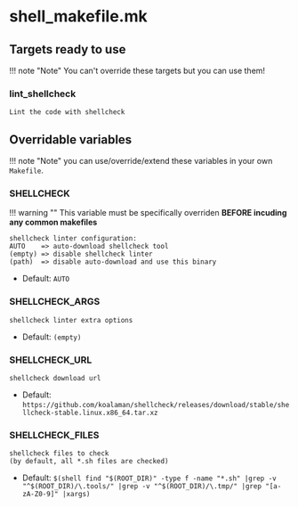 








# shell_makefile.mk



## Targets ready to use

!!! note "Note"
    You can't override these targets but you can use them!


    
        
### lint_shellcheck


```
Lint the code with shellcheck
```




    










## Overridable variables

!!! note "Note"
    you can use/override/extend these variables in your own `Makefile`.


    
        
### SHELLCHECK


!!! warning ""
    This variable must be specifically overriden **BEFORE incuding any common makefiles**



```
shellcheck linter configuration:
AUTO    => auto-download shellcheck tool
(empty) => disable shellcheck linter
(path)  => disable auto-download and use this binary
```



- Default: `AUTO`


    

    
        
### SHELLCHECK_ARGS




```
shellcheck linter extra options
```



- Default: `(empty)`


    

    
        
### SHELLCHECK_URL




```
shellcheck download url
```



- Default: `https://github.com/koalaman/shellcheck/releases/download/stable/shellcheck-stable.linux.x86_64.tar.xz`


    

    
        
### SHELLCHECK_FILES




```
shellcheck files to check
(by default, all *.sh files are checked)
```



- Default: `$(shell find "$(ROOT_DIR)" -type f -name "*.sh" |grep -v "^$(ROOT_DIR)/\.tools/" |grep -v "^$(ROOT_DIR)/\.tmp/" |grep "[a-zA-Z0-9]" |xargs)`


    



